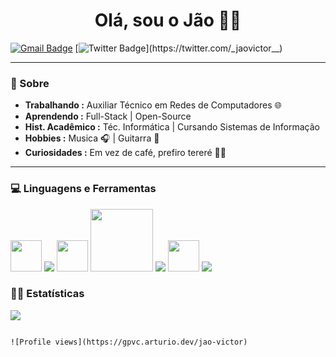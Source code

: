 <div>

  <h1 align="center"> Olá, sou o Jão 👨‍💻 </h1>
  
<div/>

  
 <div>
   
   [![Gmail Badge](https://img.shields.io/badge/-Gmail-c14438?style=flat-square&logo=Gmail&logoColor=white&link=mailto:code.jao@gmail.com)](mailto:code.jao@gmail.com) [![Twitter Badge](https://img.shields.io/badge/-Twitter-1da1f2?style=flat-square&labelColor=1da1f2&logo=twitter&logoColor=white&link=https://twitter.com/_jaovictor__)](https://twitter.com/_jaovictor__)
   
 <div/>
  
<div>
 
---------------------------------------------------------------------------------------------------------------------------------------------------------------------------------
### 🤔 Sobre
-  **Trabalhando :** Auxiliar Técnico em Redes de Computadores 🌐 
-  **Aprendendo :** Full-Stack | Open-Source 
-  **Hist. Acadêmico :** Téc. Informática | Cursando Sistemas de Informação 
-  **Hobbies :** Musica 🎧 | Guitarra 🎸 
-  **Curiosidades :** Em vez de café, prefiro tereré 🧉😅 

---------------------------------------------------------------------------------------------------------------------------------------------------------------------------------
  
<div/>


<div>
  <h3> 💻 Linguagens e Ferramentas</h3>
  <p>
    <img src="https://i.giphy.com/media/LMt9638dO8dftAjtco/200.webp"   width="50">
    <img src="https://img.icons8.com/color/48/000000/postgreesql.png"/>
    <img src="https://i.giphy.com/media/IdyAQJVN2kVPNUrojM/200.webp" width="50">
    <img src="https://media.giphy.com/media/kH1DBkPNyZPOk0BxrM/giphy.gif" width="100">
    <img src="https://img.icons8.com/nolan/64/java-coffee-cup-logo.png"/>
    <img src="https://cdn.icon-icons.com/icons2/1381/PNG/512/qt_94938.png" width="50" />
    <img src="https://img.icons8.com/color/48/000000/linux--v2.png"/>
 
    
</div> 

 <h3> 🧑‍💻 Estatísticas </h3>

<div>

<img src="https://github-readme-stats.vercel.app/api?username=jao-victor&show_icons=true&hide_border=true&theme=dark">

<div/>
  
                                                                                                 ![Profile views](https://gpvc.arturio.dev/jao-victor)
  
